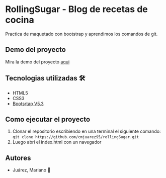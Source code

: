 # RollingSugar - Blog de recetas de cocina


Practica de maquetado con bootstrap y aprendimos los comandos de git.


## Demo del proyecto

Mira la demo del proyecto [aqui](https://rollingsugar-mj.netlify.app/)


## Tecnologias utilizadas 🛠️

- HTML5
- CSS3
- [Bootsrtap V5.3](https://getbootstrap.com/)


## Como ejecutar el proyecto

1. Clonar el repositorio escribiendo en una terminal el siguiente comando: `git clone https://github.com/cmjuarez95/rollingSugar.git`
1. Luego abri el index.html con un navegador


## Autores

- Juárez, Mariano 🤖